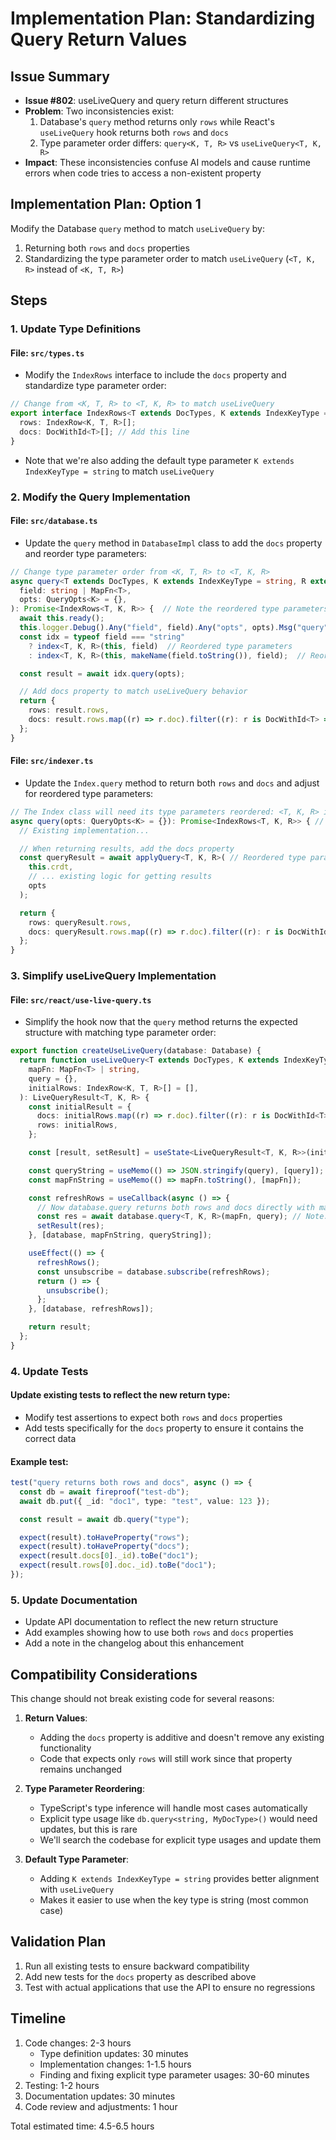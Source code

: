 # Implementation Plan: Standardizing Query Return Values

## Issue Summary

- **Issue #802**: useLiveQuery and query return different structures
- **Problem**: Two inconsistencies exist:
  1. Database's `query` method returns only `rows` while React's `useLiveQuery` hook returns both `rows` and `docs`
  2. Type parameter order differs: `query<K, T, R>` vs `useLiveQuery<T, K, R>`
- **Impact**: These inconsistencies confuse AI models and cause runtime errors when code tries to access a non-existent property

## Implementation Plan: Option 1

Modify the Database `query` method to match `useLiveQuery` by:

1. Returning both `rows` and `docs` properties
2. Standardizing the type parameter order to match `useLiveQuery` (`<T, K, R>` instead of `<K, T, R>`)

## Steps

### 1. Update Type Definitions

#### File: `src/types.ts`

- Modify the `IndexRows` interface to include the `docs` property and standardize type parameter order:

```typescript
// Change from <K, T, R> to <T, K, R> to match useLiveQuery
export interface IndexRows<T extends DocTypes, K extends IndexKeyType = string, R extends DocFragment = T> {
  rows: IndexRow<K, T, R>[];
  docs: DocWithId<T>[]; // Add this line
}
```

- Note that we're also adding the default type parameter `K extends IndexKeyType = string` to match `useLiveQuery`

### 2. Modify the Query Implementation

#### File: `src/database.ts`

- Update the `query` method in `DatabaseImpl` class to add the `docs` property and reorder type parameters:

```typescript
// Change type parameter order from <K, T, R> to <T, K, R>
async query<T extends DocTypes, K extends IndexKeyType = string, R extends DocFragment = T>(
  field: string | MapFn<T>,
  opts: QueryOpts<K> = {},
): Promise<IndexRows<T, K, R>> {  // Note the reordered type parameters here
  await this.ready();
  this.logger.Debug().Any("field", field).Any("opts", opts).Msg("query");
  const idx = typeof field === "string"
    ? index<T, K, R>(this, field)  // Reordered type parameters
    : index<T, K, R>(this, makeName(field.toString()), field);  // Reordered type parameters

  const result = await idx.query(opts);

  // Add docs property to match useLiveQuery behavior
  return {
    rows: result.rows,
    docs: result.rows.map((r) => r.doc).filter((r): r is DocWithId<T> => !!r)
  };
}
```

#### File: `src/indexer.ts`

- Update the `Index.query` method to return both `rows` and `docs` and adjust for reordered type parameters:

```typescript
// The Index class will need its type parameters reordered: <T, K, R> instead of <K, T, R>
async query(opts: QueryOpts<K> = {}): Promise<IndexRows<T, K, R>> { // Note reordered type params
  // Existing implementation...

  // When returning results, add the docs property
  const queryResult = await applyQuery<T, K, R>( // Reordered type parameters
    this.crdt,
    // ... existing logic for getting results
    opts
  );

  return {
    rows: queryResult.rows,
    docs: queryResult.rows.map((r) => r.doc).filter((r): r is DocWithId<T> => !!r)
  };
}
```

### 3. Simplify useLiveQuery Implementation

#### File: `src/react/use-live-query.ts`

- Simplify the hook now that the `query` method returns the expected structure with matching type parameter order:

```typescript
export function createUseLiveQuery(database: Database) {
  return function useLiveQuery<T extends DocTypes, K extends IndexKeyType = string, R extends DocFragment = T>(
    mapFn: MapFn<T> | string,
    query = {},
    initialRows: IndexRow<K, T, R>[] = [],
  ): LiveQueryResult<T, K, R> {
    const initialResult = {
      docs: initialRows.map((r) => r.doc).filter((r): r is DocWithId<T> => !!r),
      rows: initialRows,
    };

    const [result, setResult] = useState<LiveQueryResult<T, K, R>>(initialResult);

    const queryString = useMemo(() => JSON.stringify(query), [query]);
    const mapFnString = useMemo(() => mapFn.toString(), [mapFn]);

    const refreshRows = useCallback(async () => {
      // Now database.query returns both rows and docs directly with matching type order
      const res = await database.query<T, K, R>(mapFn, query); // Note: now using <T, K, R> to match type order
      setResult(res);
    }, [database, mapFnString, queryString]);

    useEffect(() => {
      refreshRows();
      const unsubscribe = database.subscribe(refreshRows);
      return () => {
        unsubscribe();
      };
    }, [database, refreshRows]);

    return result;
  };
}
```

### 4. Update Tests

#### Update existing tests to reflect the new return type:

- Modify test assertions to expect both `rows` and `docs` properties
- Add tests specifically for the `docs` property to ensure it contains the correct data

#### Example test:

```typescript
test("query returns both rows and docs", async () => {
  const db = await fireproof("test-db");
  await db.put({ _id: "doc1", type: "test", value: 123 });

  const result = await db.query("type");

  expect(result).toHaveProperty("rows");
  expect(result).toHaveProperty("docs");
  expect(result.docs[0]._id).toBe("doc1");
  expect(result.rows[0].doc._id).toBe("doc1");
});
```

### 5. Update Documentation

- Update API documentation to reflect the new return structure
- Add examples showing how to use both `rows` and `docs` properties
- Add a note in the changelog about this enhancement

## Compatibility Considerations

This change should not break existing code for several reasons:

1. **Return Values**:
   - Adding the `docs` property is additive and doesn't remove any existing functionality
   - Code that expects only `rows` will still work since that property remains unchanged

2. **Type Parameter Reordering**:
   - TypeScript's type inference will handle most cases automatically
   - Explicit type usage like `db.query<string, MyDocType>()` would need updates, but this is rare
   - We'll search the codebase for explicit type usages and update them

3. **Default Type Parameter**:
   - Adding `K extends IndexKeyType = string` provides better alignment with `useLiveQuery`
   - Makes it easier to use when the key type is string (most common case)

## Validation Plan

1. Run all existing tests to ensure backward compatibility
2. Add new tests for the `docs` property as described above
3. Test with actual applications that use the API to ensure no regressions

## Timeline

1. Code changes: 2-3 hours
   - Type definition updates: 30 minutes
   - Implementation changes: 1-1.5 hours
   - Finding and fixing explicit type parameter usages: 30-60 minutes
2. Testing: 1-2 hours
3. Documentation updates: 30 minutes
4. Code review and adjustments: 1 hour

Total estimated time: 4.5-6.5 hours
